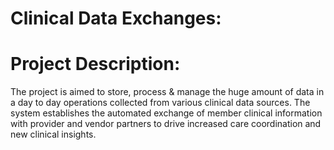 # Clinical Data Exchanges:
# Project Description:
The project is aimed to store, process & manage the huge amount of data in a day to day operations collected from various clinical data sources.
The system establishes the automated exchange of member clinical information with provider and vendor partners to drive increased care coordination and new clinical insights.

